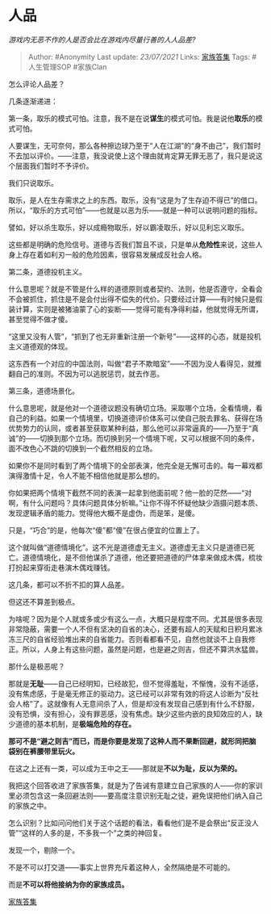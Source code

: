 # 人品
*游戏内无恶不作的人是否会比在游戏内尽量行善的人人品差?*

> Author: #Anonymity
Last update: *23/07/2021* 
Links: [家族答集](https://zhihu.com/collection/378738313)
Tags: #人生管理SOP  #家族Clan 

 
怎么评论人品差？

几条逐渐递进：

第一条，取乐的模式可怕。注意，我不是在说**谋生**的模式可怕。我是说他**取乐**的模式可怕。

人要谋生，无可奈何，那么各种擦边球乃至于“人在江湖”的“身不由己”，我们暂时不去加以评价。——注意，我没说使上这个理由就肯定算无罪无恶了，我只是说这个层面我们暂时不予评价。

我们只说取乐。

取乐，是人在生存需求之上的东西。取乐，没有“这是为了生存迫不得已”的借口。所以，“取乐的方式可怕”——也就是以恶为乐——就是一种可以说明问题的指标。

譬如，好以杀生取乐，好以成瘾物取乐，好以霸凌取乐，好以见利忘义取乐。

这些都是明确的危险信号。道德与否我们暂且不谈，只是单从**危险性**来说，这些人身上存在着如利刃一般的危险因素，很容易发展成反社会人格。

第二条，道德投机主义。

什么意思呢？就是不管是什么样的道德原则或者契约、法则，他是否遵守，全看会不会被抓住，抓住是不是会付出得不偿失的代价。只要经过计算——有时候只是假装计算，实则是被猪油蒙了心的妄断——觉得可能有净得利益，他就觉得无所谓，甚至觉得不做才傻。

“这里又没有人管”，“抓到了也无非重新注册一个新号”——这样的心态，就是投机主义道德观的体现。

这东西有一个对应的中国法则，叫做“君子不欺暗室”——不因为没人看得见，就推翻自己的准则。不因为可以逃脱惩罚，就去作恶。

第三条，道德场景化。

什么意思呢，就是他对一个道德议题没有确切立场。采取哪个立场，全看情境，看自己的利益。如果一个情境里，切换道德评价体系可以使自己脱去罪名、获得在场优势势力的认同，或者甚至获取某种利益，那么他可以非常逼真的——乃至于“真诚”的——切换到那个立场。而切换到另一个情境下呢，又可以根据不同的条件，面不改色心不跳的切换到一个截然相反的立场。

如果你不是同时看到了两个情境下的全部表演，他完全是无懈可击的。每一幕戏都演得激情十足，令人不能不相信他就是那么想的。

你如果把两个情境下截然不同的表演一起拿到他面前呢？他一脸的茫然——“对啊，有什么问题吗？具体问题具体分析嘛。”让你不得不怀疑他缺少涵摄问题本质、发现逻辑矛盾的能力。觉得他大概不是虚伪，而是笨，是傻。

只是，“巧合”的是，他每次“傻”都“傻”在很占便宜的位置上了。

这个就叫做“道德情境化”。这不光是道德虚无主义。道德虚无主义只是道德已死亡。道德情境化，是不但他谋杀了道德，他还要把道德的尸体拿来做成木偶，梳妆打扮起来穿街走巷演木偶戏赚钱。

这几条，都可以不折不扣的算人品差。

但这还不算差到极点。

为啥呢？因为是个人就或多或少有这么一点，大概只是程度不同。尤其是很多表现非常隐蔽，需要一个人不但有坚决的自省的决心，还要有超人的天赋和日积月累冰冻三尺的自省经验堆出来的自省能力。否则看都看不见，自然也就谈不上自我修正。所以，人身上有这些问题，虽然是问题，也是避之则吉，但还不算洪水猛兽。

那什么是极恶呢？

那就是**无耻**——自己已经明知，已经故犯，但不觉得羞耻，不惭愧，没有不适感，没有焦虑感，于是毫无修正的驱动力。这已经可以非常有效的将这人诊断为“反社会人格”了。这就像有人无意间杀了人，但是却没有发现自己感到有什么不舒服，没有恐惧，没有担心，没有罪恶感，没有焦虑。缺少这些内嵌的良知效应的人，缺少道德的基本机制，是**极端危险的存在。**

**那可不是“避之则吉”而已，而是你要是发现了这种人而不果断回避，就形同把脑袋别在裤腰带里玩火。**

在这之上还有一类，可以成为王中之王——那就是**不以为耻，反以为荣的。**

我把这个回答收进了家族答集，就是为了告诫有意建立自己家族的人——你的家训里必须包含这一条回避法则——要高度注意识别无耻之徒，避免误把他们纳入自己的家族之中。

怎么识别？比如问问他们关于这个话题的看法，看看他们是不是会祭出“反正没人管”“这样的人多的是，不多我一个”之类的神回复。

发现一个，剔除一个。

不是不可以打交道——事实上世界充斥着这种人，全然隔绝是不可能的。

而是**不可以将他接纳为你的家族成员。**

[家族答集](https://zhihu.com/collection/378738313)

